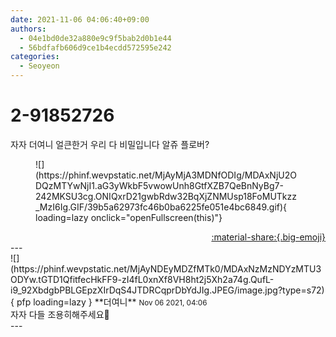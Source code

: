 ```yaml
---
date: 2021-11-06 04:06:40+09:00
authors:
  - 04e1bd0de32a880e9c9f5bab2d0b1e44
  - 56bdfafb606d9ce1b4ecdd572595e242
categories:
  - Seoyeon
---
```


# 2-91852726

<div class="post-container" markdown="1">
<div class="content-container md-sidebar__scrollwrap" markdown="1">

자자 더여니 얼큰한거 우리 다 비밀입니다 알쥬 플로버?
<figure markdown="1">
![](https://phinf.wevpstatic.net/MjAyMjA3MDNfODIg/MDAxNjU2ODQzMTYwNjI1.aG3yWkbF5vwowUnh8GtfXZB7QeBnNyBg7-242MKSU3cg.ONIQxrD21gwbRdw32BqXjZNMUsp18FoMUTkzz_MzI6Ig.GIF/39b5a62973fc46b0ba6225fe051e4bc6849.gif){ loading=lazy onclick="openFullscreen(this)"}
</figure>


</div>
</div>

<div style="text-align: right;" markdown="1">
<a href="https://weverse.io/fromis9/fanpost/2-91852726" style="text-align: right;">:material-share:{.big-emoji}</a>
</div>
---

<div class="comments-container md-sidebar__scrollwrap" markdown="1">
<div class="comment" markdown="1">
<div class='id-container' markdown="1">
![](https://phinf.wevpstatic.net/MjAyNDEyMDZfMTk0/MDAxNzMzNDYzMTU3ODYw.tGTD1QfitfecHkFF9-zI4fL0xnXf8VH8ht2j5Xh2a74g.QufL-i9_92XbdgbPBLGEpzXIrDqS4JTDRCqprDbYdJIg.JPEG/image.jpg?type=s72){ pfp loading=lazy }
**<span class="artist">더여니</span>** <small>Nov 06 2021, 04:06</small><br>
</div>
<div class='comment-body' markdown="1">
자자 다들 조용히해주세요🙏
</div>
</div>
</div>
---
